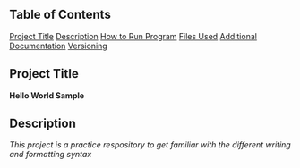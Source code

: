 ## Table of Contents

[Project Title](#Project-Title)
[Description](#Description)
[How to Run Program](#How-to-Run-Program)
[Files Used](#Files-Used)
[Additional Documentation](#Additional-Documentation)
[Versioning](#Versioning)

## Project Title

**Hello World Sample**

## Description ##
_This project is a practice respository to get familiar with the different writing and formatting syntax_
